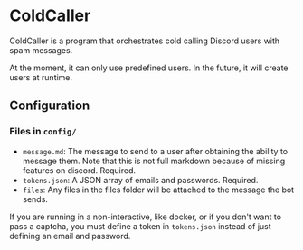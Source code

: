 # ColdCaller

ColdCaller is a program that orchestrates cold calling Discord users with spam messages.

At the moment, it can only use predefined users. In the future, it will create users at runtime.

## Configuration

### Files in `config/`

* `message.md`: The message to send to a user after obtaining the ability to message them. Note that this is not full markdown because of missing features on discord. Required.
* `tokens.json`: A JSON array of emails and passwords. Required.
* `files`: Any files in the files folder will be attached to the message the bot sends.

If you are running in a non-interactive, like docker, or if you don't want to pass a captcha, you must define a token in `tokens.json` instead of just defining an email and password.
